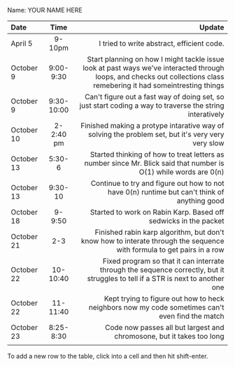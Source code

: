 Name: YOUR NAME HERE

| Date       |    Time    |                                                                                                                                                                Update |
|:-----------|:----------:|----------------------------------------------------------------------------------------------------------------------------------------------------------------------:|
| April 5    |   9-10pm   |                                                                                                                            I tried to write abstract, efficient code. |
| October 9  | 9:00-9:30  | Start planning on how I might tackle issue look at past ways we've interacted through loops, and checks out collections class remebering it had someintresting things |
| October 9  | 9:30-10:00 |                                                              Can't figure out a fast way of doing set, so just start coding a way to traverse the string interatively |
| October 10 | 2-2:40 pm  |                                                                     Finished making a protype intarative way of solving the problem set, but it's very very very slow |
| October 13 |   5:30-6   |                                                      Started thinking of how to treat letters as number since Mr. Blick said that number is O(1) while words are 0(n) |
| October 13 |  9:30-10   |                                                                          Continue to try and figure out how to not have 0(n) runtime but can't think of anything good |
| October 18 |   9-9:50   |                                                                                                       Started to work on Rabin Karp. Based off sedwicks in the packet |
| October 21 |    2-3     |                                                 Finished rabin karp algorithm, but don't know how to interate through the sequence with formula to get pairs in a row |
| October 22 |  10-10:40  |                                       Fixed program so that it can interrate through the sequence correctly, but it struggles to tell if a STR is next to another one |
| October 22 |  11-11:40  |                                                                       Kept trying to figure out how to heck neighbors now my code sometimes can't even find the match |
| October 23 | 8:25-8:30  |                                                                                                 Code now passes all but largest and chromosone, but it takes too long |
|            |            |                                                                                                                                                                       |


To add a new row to the table, click into a cell and then hit shift-enter.